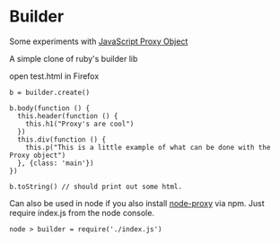 # Builder

Some experiments with [JavaScript Proxy Object](https://developer.mozilla.org/en/JavaScript/Reference/Global_Objects/Proxy)

A simple clone of ruby's builder lib

open test.html in Firefox

    b = builder.create()
    
    b.body(function () {
      this.header(function () {
        this.h1("Proxy's are cool")
      })
      this.div(function () {
        this.p("This is a little example of what can be done with the Proxy object")
      }, {class: 'main'})
    })
    
    b.toString() // should print out some html.

Can also be used in node if you also install [node-proxy](https://github.com/samshull/node-proxy) via npm.  Just require index.js from the node console.

    node > builder = require('./index.js')

